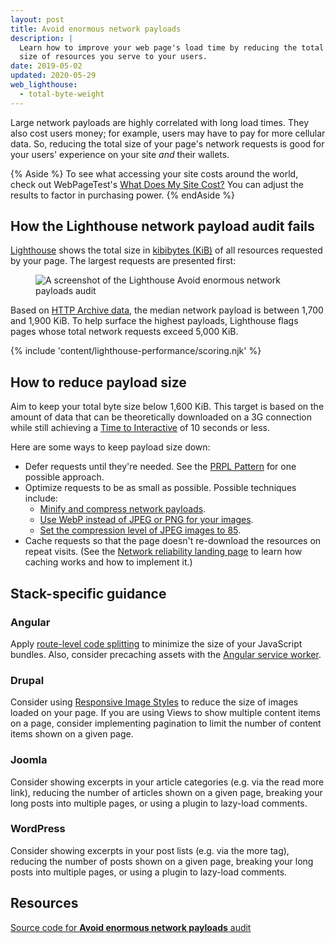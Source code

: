 ```yaml
---
layout: post
title: Avoid enormous network payloads
description: |
  Learn how to improve your web page's load time by reducing the total file
  size of resources you serve to your users.
date: 2019-05-02
updated: 2020-05-29
web_lighthouse:
  - total-byte-weight
---
```


Large network payloads are highly correlated with long load times.
They also cost users money;
for example, users may have to pay for more cellular data.
So, reducing the total size of your page's network requests is good
for your users' experience on your site _and_ their wallets.

{% Aside %}
To see what accessing your site costs around the world,
check out WebPageTest's [What Does My Site Cost?](https://whatdoesmysitecost.com/)
You can adjust the results to factor in purchasing power.
{% endAside %}

## How the Lighthouse network payload audit fails

[Lighthouse](https://developers.google.com/web/tools/lighthouse/)
shows the total size in [kibibytes (KiB)](https://en.wikipedia.org/wiki/Kibibyte) of all resources requested by your page.
The largest requests are presented first:

<figure class="w-figure">
  <img class="w-screenshot" src="total-byte-weight.png" alt="A screenshot of the Lighthouse Avoid enormous network payloads audit">
</figure>

Based on [HTTP Archive data](https://httparchive.org/reports/state-of-the-web?start=latest#bytesTotal),
the median network payload is between 1,700 and 1,900&nbsp;KiB.
To help surface the highest payloads,
Lighthouse flags pages whose total network requests exceed 5,000&nbsp;KiB.

{% include 'content/lighthouse-performance/scoring.njk' %}

## How to reduce payload size

Aim to keep your total byte size below 1,600&nbsp;KiB.
This target is based on the amount of data that can be
theoretically downloaded on a 3G connection
while still achieving a [Time to Interactive](/interactive) of 10&nbsp;seconds or less.

Here are some ways to keep payload size down:
- Defer requests until they're needed.
  See the [PRPL Pattern](/apply-instant-loading-with-prpl) for one possible approach.
- Optimize requests to be as small as possible. Possible techniques include:
  - [Minify and compress network payloads](/reduce-network-payloads-using-text-compression).
  - [Use WebP instead of JPEG or PNG for your images](/serve-images-webp).
  - [Set the compression level of JPEG images to 85](/use-imagemin-to-compress-images).
- Cache requests so that the page doesn't re-download the resources
  on repeat visits. (See the [Network reliability landing page](/reliable)
  to learn how caching works and how to implement it.)

## Stack-specific guidance



### Angular

Apply [route-level code splitting](https://web.dev/route-level-code-splitting-in-angular/) to minimize the size of your JavaScript bundles. Also, consider precaching assets with the [Angular service worker](https://web.dev/precaching-with-the-angular-service-worker/).

### Drupal

Consider using [Responsive Image Styles](https://www.drupal.org/docs/8/mobile-guide/responsive-images-in-drupal-8) to reduce the size of images loaded on your page. If you are using Views to show multiple content items on a page, consider implementing pagination to limit the number of content items shown on a given page.

### Joomla

Consider showing excerpts in your article categories (e.g. via the read more link), reducing the number of articles shown on a given page, breaking your long posts into multiple pages, or using a plugin to lazy-load comments.

### WordPress

Consider showing excerpts in your post lists (e.g. via the more tag), reducing the number of posts shown on a given page, breaking your long posts into multiple pages, or using a plugin to lazy-load comments.

## Resources

[Source code for **Avoid enormous network payloads** audit](https://github.com/GoogleChrome/lighthouse/blob/master/lighthouse-core/audits/byte-efficiency/total-byte-weight.js)
